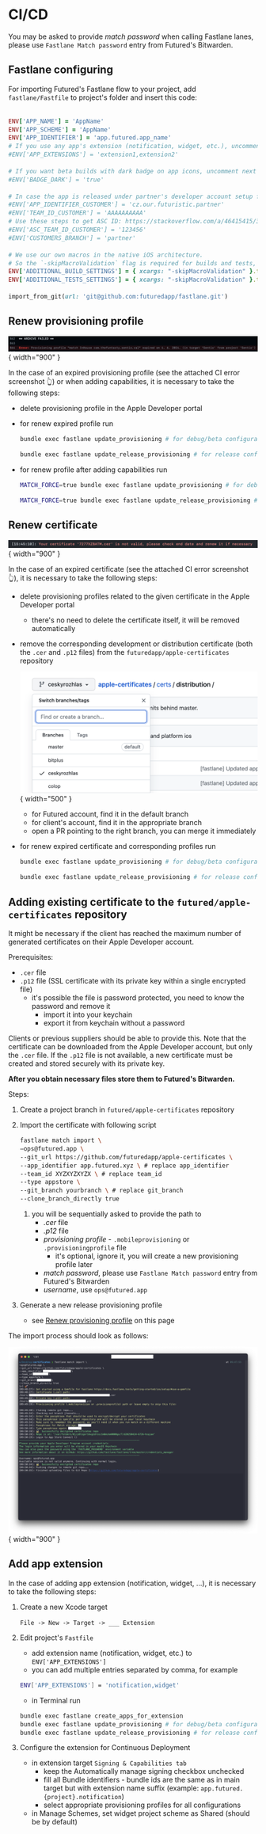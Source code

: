 # CI/CD

You may be asked to provide *match password* when calling Fastlane lanes, please use `Fastlane Match password` entry from Futured's Bitwarden.

## Fastlane configuring 

For importing Futured's Fastlane flow to your project, add `fastlane/Fastfile` to project's folder and insert this code:

```ruby

ENV['APP_NAME'] = 'AppName'
ENV['APP_SCHEME'] = 'AppName'
ENV['APP_IDENTIFIER'] = 'app.futured.app_name'
# If you use any app's extension (notification, widget, etc.), uncomment next line and fill all the extension names (comma separated):
#ENV['APP_EXTENSIONS'] = 'extension1,extension2'

# If you want beta builds with dark badge on app icons, uncomment next line:
#ENV['BADGE_DARK'] = 'true'

# In case the app is released under partner's developer account setup following variables:
#ENV['APP_IDENTIFIER_CUSTOMER'] = 'cz.our.futuristic.partner'
#ENV['TEAM_ID_CUSTOMER'] = 'AAAAAAAAAA'
# Use these steps to get ASC ID: https://stackoverflow.com/a/46415415/3887546 
#ENV['ASC_TEAM_ID_CUSTOMER'] = '123456'
#ENV['CUSTOMERS_BRANCH'] = 'partner'

# We use our own macros in the native iOS architecture.
# So the `-skipMacroValidation` flag is required for builds and tests, to ensure successful builds in CI/CD pipelines.
ENV['ADDITIONAL_BUILD_SETTINGS'] = { xcargs: "-skipMacroValidation" }.to_json
ENV['ADDITIONAL_TESTS_SETTINGS'] = { xcargs: "-skipMacroValidation" }.to_json

import_from_git(url: 'git@github.com:futuredapp/fastlane.git')

```
    
## Renew provisioning profile

![Step 1](Resources/ios_ci_cd_1.png){ width="900" }

In the case of an expired provisioning profile (see the attached CI error screenshot 👆) or when adding capabilities, it is necessary to take the following steps:

- delete provisioning profile in the Apple Developer portal
- for renew expired profile run
    ```bash
    bundle exec fastlane update_provisioning # for debug/beta configuration
    ```
    ```bash
    bundle exec fastlane update_release_provisioning # for release configuration
    ```

- for renew profile after adding capabilities run
    ```bash
    MATCH_FORCE=true bundle exec fastlane update_provisioning # for debug/beta configuration
    ```
    ```bash
    MATCH_FORCE=true bundle exec fastlane update_release_provisioning # for release configuration
    ```

## Renew certificate

![Step 2](Resources/ios_ci_cd_2.png){ width="900" }

In the case of an expired certificate (see the attached CI error screenshot 👆), it is necessary to take the following steps:

- delete provisioning profiles related to the given certificate in the Apple Developer portal
    - there's no need to delete the certificate itself, it will be removed automatically

- remove the corresponding development or distribution certificate (both the `.cer` and `.p12` files) from the `futuredapp/apple-certificates` repository

    ![Step 3](Resources/ios_ci_cd_3.png){ width="500" }

    - for Futured account, find it in the default branch
    - for client's account, find it in the appropriate branch
    - open a PR pointing to the right branch, you can merge it immediately

- for renew expired certificate and corresponding profiles run
    ```bash
    bundle exec fastlane update_provisioning # for debug/beta configuration
    ```
    ```bash
    bundle exec fastlane update_release_provisioning # for release configuration
    ```
    
##  Adding existing certificate to the `futured/apple-certificates` repository

It might be necessary if the client has reached the maximum number of generated certificates on their Apple Developer account.

Prerequisites:

- `.cer` file
- `.p12` file (SSL certificate with its private key within a single encrypted file)
    - it's possible the file is password protected, you need to know the password and remove it
        - import it into your keychain
        - export it from keychain without a password
        

Clients or previous suppliers should be able to provide this. Note that the certificate can be downloaded from the Apple Developer account, but only the `.cer` file. If the `.p12` file is not available, a new certificate must be created and stored securely with its private key.

**After you obtain necessary files store them to Futured's Bitwarden.**
    
Steps:

1. Create a project branch in `futured/apple-certificates` repository
2. Import the certificate with following script
    ```bash
    fastlane match import \
    —ops@futured.app \
    --git_url https://github.com/futuredapp/apple-certificates \
    --app_identifier app.futured.xyz \ # replace app_identifier
    --team_id XYZXYZXYZX \ # replace team_id
    --type appstore \
    --git_branch yourbranch \ # replace git_branch
    --clone_branch_directly true
    ```

    1. you will be sequentially asked to provide the path to
        - *.cer* file
        - *.p12* file
        - *provisioning profile* - `.mobileprovisioning` or `.provisioningprofile` file
            - it's optional, ignore it, you will create a new provisioning profile later
        - *match password*, please use `Fastlane Match password` entry from Futured's Bitwarden
        - *username*, use `ops@futured.app`

3. Generate a new release provisioning profile
    - see [Renew provisioning profile](#renew-provisioning-profile) on this page
    
The import process should look as follows:
    
![Step 4](Resources/ios_ci_cd_4.png){ width="900" }

## Add app extension

In the case of adding app extension (notification, widget, ...), it is necessary to take the following steps:

1. Create a new Xcode target

    `File -> New -> Target -> ___ Extension`
    
2. Edit project's `Fastfile`
    - add extension name (notification, widget, etc.) to `ENV['APP_EXTENSIONS']`
    - you can add multiple entries separated by comma, for example
    ```bash
    ENV['APP_EXTENSIONS'] = 'notification,widget'
    ```
    - in Terminal run 
    ```bash
    bundle exec fastlane create_apps_for_extension
    bundle exec fastlane update_provisioning # for debug/beta configuration
    bundle exec fastlane update_release_provisioning # for release configuration
    ```
    
3. Configure the extension for Continuous Deployment
    - in extension target `Signing & Capabilities tab`
        - keep the Automatically manage signing checkbox unchecked
        - fill all Bundle identifiers - bundle ids are the same as in main target but with extension name suffix (example: `app.futured.{project}.notification`)
        - select appropriate provisioning profiles for all configurations
    - in Manage Schemes, set widget project scheme as Shared (should be by default)
